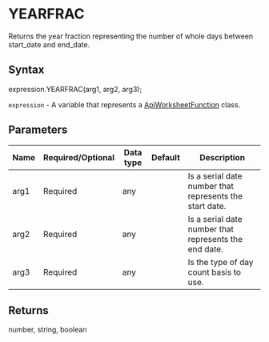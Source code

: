 # YEARFRAC

Returns the year fraction representing the number of whole days between start_date and end_date.

## Syntax

expression.YEARFRAC(arg1, arg2, arg3);

`expression` - A variable that represents a [ApiWorksheetFunction](../ApiWorksheetFunction.md) class.

## Parameters

| **Name** | **Required/Optional** | **Data type** | **Default** | **Description** |
| ------------- | ------------- | ------------- | ------------- | ------------- |
| arg1 | Required | any |  | Is a serial date number that represents the start date. |
| arg2 | Required | any |  | Is a serial date number that represents the end date. |
| arg3 | Required | any |  | Is the type of day count basis to use. |

## Returns

number, string, boolean